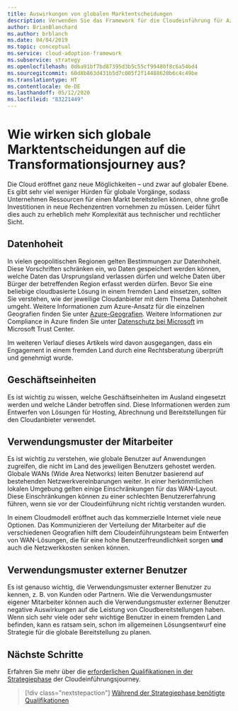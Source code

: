 ```yaml
---
title: Auswirkungen von globalen Marktentscheidungen
description: Verwenden Sie das Framework für die Cloudeinführung für Azure, um sich damit vertraut zu machen, wie sich globale Marktentscheidungen auf die Transformationsjourney in die Cloud auswirken können.
author: BrianBlanchard
ms.author: brblanch
ms.date: 04/04/2019
ms.topic: conceptual
ms.service: cloud-adoption-framework
ms.subservice: strategy
ms.openlocfilehash: 8dba91bf7bd87395d3b5c55cf99480f8c6a54bd4
ms.sourcegitcommit: 60d8b863d431b5d7c005f2f14488620b6c4c49be
ms.translationtype: HT
ms.contentlocale: de-DE
ms.lasthandoff: 05/12/2020
ms.locfileid: "83221449"
---
```

<!-- markdownlint-disable MD026 -->

# <a name="how-will-global-market-decisions-affect-the-transformation-journey"></a>Wie wirken sich globale Marktentscheidungen auf die Transformationsjourney aus?

Die Cloud eröffnet ganz neue Möglichkeiten – und zwar auf globaler Ebene. Es gibt sehr viel weniger Hürden für globale Vorgänge, sodass Unternehmen Ressourcen für einen Markt bereitstellen können, ohne große Investitionen in neue Rechenzentren vornehmen zu müssen. Leider führt dies auch zu erheblich mehr Komplexität aus technischer und rechtlicher Sicht.

## <a name="data-sovereignty"></a>Datenhoheit

In vielen geopolitischen Regionen gelten Bestimmungen zur Datenhoheit. Diese Vorschriften schränken ein, wo Daten gespeichert werden können, welche Daten das Ursprungsland verlassen dürfen und welche Daten über Bürger der betreffenden Region erfasst werden dürfen. Bevor Sie eine beliebige cloudbasierte Lösung in einem fremden Land einsetzen, sollten Sie verstehen, wie der jeweilige Cloudanbieter mit dem Thema Datenhoheit umgeht. Weitere Informationen zum Azure-Ansatz für die einzelnen Geografien finden Sie unter [Azure-Geografien](https://azure.microsoft.com/global-infrastructure/geographies). Weitere Informationen zur Compliance in Azure finden Sie unter [Datenschutz bei Microsoft](https://www.microsoft.com/trust-center/privacy) im Microsoft Trust Center.

Im weiteren Verlauf dieses Artikels wird davon ausgegangen, dass ein Engagement in einem fremden Land durch eine Rechtsberatung überprüft und genehmigt wurde.

## <a name="business-units"></a>Geschäftseinheiten

Es ist wichtig zu wissen, welche Geschäftseinheiten im Ausland eingesetzt werden und welche Länder betroffen sind. Diese Informationen werden zum Entwerfen von Lösungen für Hosting, Abrechnung und Bereitstellungen für den Cloudanbieter verwendet.

## <a name="employee-usage-patterns"></a>Verwendungsmuster der Mitarbeiter

Es ist wichtig zu verstehen, wie globale Benutzer auf Anwendungen zugreifen, die nicht im Land des jeweiligen Benutzers gehostet werden. Globale WANs (Wide Area Networks) leiten Benutzer basierend auf bestehenden Netzwerkvereinbarungen weiter. In einer herkömmlichen lokalen Umgebung gelten einige Einschränkungen für das WAN-Layout. Diese Einschränkungen können zu einer schlechten Benutzererfahrung führen, wenn sie vor der Cloudeinführung nicht richtig verstanden wurden.

In einem Cloudmodell eröffnet auch das kommerzielle Internet viele neue Optionen. Das Kommunizieren der Verteilung der Mitarbeiter auf die verschiedenen Geografien hilft dem Cloudeinführungsteam beim Entwerfen von WAN-Lösungen, die für eine hohe Benutzerfreundlichkeit sorgen **und** auch die Netzwerkkosten senken können.

## <a name="external-user-usage-patterns"></a>Verwendungsmuster externer Benutzer

Es ist genauso wichtig, die Verwendungsmuster externer Benutzer zu kennen, z. B. von Kunden oder Partnern. Wie die Verwendungsmuster eigener Mitarbeiter können auch die Verwendungsmuster externer Benutzer negative Auswirkungen auf die Leistung von Cloudbereitstellungen haben. Wenn sich sehr viele oder sehr wichtige Benutzer in einem fremden Land befinden, kann es ratsam sein, schon im allgemeinen Lösungsentwurf eine Strategie für die globale Bereitstellung zu planen.

## <a name="next-steps"></a>Nächste Schritte

Erfahren Sie mehr über die [erforderlichen Qualifikationen in der Strategiephase](./suggested-skills.md) der Cloudeinführungsjourney.

> [!div class="nextstepaction"]
> [Während der Strategiephase benötigte Qualifikationen](./suggested-skills.md)
